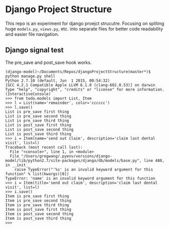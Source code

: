 # Django Project Structure

This repo is an experiment for django proejct strucutre. Focusing on spliting huge `models.py`, `views.py`, etc. into separate files for better code readability and easier file navigation.

## Django signal test

The pre_save and post_save hook works.

```
(django-model)~/Documents/Repos/djangoProjectStructure(master*)$ python manage.py shell
Python 2.7.10 (default, Jun  1 2015, 00:54:32)
[GCC 4.2.1 Compatible Apple LLVM 6.1.0 (clang-602.0.53)] on darwin
Type "help", "copyright", "credits" or "license" for more information.
(InteractiveConsole)
>>> from todo.models import List, Item
>>> l = List(name='remainder', color='cccccc')
>>> l.save()
List is pre_save first thing
List is pre_save second thing
List is pre_save third thing
List is post_save first thing
List is post_save second thing
List is post_save third thing
>>> i = Item(name='send out claim', description='claim last dental visit', list=l)
Traceback (most recent call last):
  File "<console>", line 1, in <module>
  File "/Users/gregwang/.pyenv/versions/django-model/lib/python2.7/site-packages/django/db/models/base.py", line 480, in __init__
    raise TypeError("'%s' is an invalid keyword argument for this function" % list(kwargs)[0])
TypeError: 'name' is an invalid keyword argument for this function
>>> i = Item(title='send out claim', description='claim last dental visit', list=l)
>>> i.save()
Item is pre_save first thing
Item is pre_save second thing
Item is pre_save third thing
Item is post_save first thing
Item is post_save second thing
Item is post_save third thing
>>>
```
